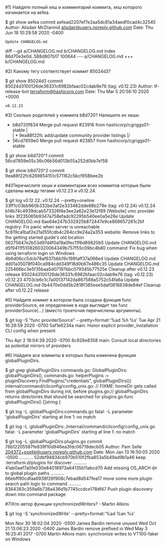 #1) Найдите полный хеш и комментарий коммита, хеш которого начинается на aefea.

$ git show aefea
commit aefead2207ef7e2aa5dc81a34aedf0cad4c32545
Author: Alisdair McDiarmid <alisdair@users.noreply.github.com>
Date:   Thu Jun 18 10:29:58 2020 -0400

    Update CHANGELOG.md

diff --git a/CHANGELOG.md b/CHANGELOG.md
index 86d70e3e0d..588d807b17 100644
--- a/CHANGELOG.md
+++ b/CHANGELOG.md


#2) Какому тегу соответствует коммит 85024d3?


$ git show 85024d3
commit 85024d3100126de36331c6982bfaac02cdab9e76 (tag: v0.12.23)
Author: tf-release-bot <terraform@hashicorp.com>
Date:   Thu Mar 5 20:56:10 2020 +0000

    v0.12.23


#3) Сколько родителей у коммита b8d720? Напишите их хеши.


*   b8d720f834 Merge pull request #23916 from hashicorp/cgriggs01-stable
|\
| * 9ea88f22fc add/update community provider listings
|/
*   56cd7859e0 Merge pull request #23857 from hashicorp/cgriggs01-stable

$ git show b8d720^1
commit 56cd7859e05c36c06b56d013b55a252d0bb7e158

$ git show b8d720^2
commit 9ea88f22fc6269854151c571162c5bcf958bee2b


#4)Перечислите хеши и комментарии всех коммитов которые были сделаны между тегами v0.12.23 и v0.12.24.

$ git log v0.12.22..v0.12.24 --pretty=oneline
33ff1c03bb960b332be3af2e333462dde88b279e (tag: v0.12.24) v0.12.24
b14b74c4939dcab573326f4e3ee2a62e23e12f89 [Website] vmc provider links
3f235065b9347a758efadc92295b540ee0a5e26e Update CHANGELOG.md
6ae64e247b332925b872447e9ce869657281c2bf registry: Fix panic when server is unreachable
5c619ca1baf2e21a155fcdb4c264cc9e24a2a353 website: Remove links to the getting started guide's old location
06275647e2b53d97d4f0a19a0fec11f6d69820b5 Update CHANGELOG.md
d5f9411f5108260320064349b757f55c09bc4b80 command: Fix bug when using terraform login on Windows
4b6d06cc5dcb78af637bbb19c198faff37a066ed Update CHANGELOG.md
dd01a35078f040ca984cdd349f18d0b67e486c35 Update CHANGELOG.md
225466bc3e5f35baa5d07197bbc079345b77525e Cleanup after v0.12.23 release
85024d3100126de36331c6982bfaac02cdab9e76 (tag: v0.12.23) v0.12.23
4703cb6c1c7a00137142da867588a5752c54fa6a Update CHANGELOG.md
0b4470e0d45b2818f385eee5daf0816838de84ef Cleanup after v0.12.22 release


#5) Найдите коммит в котором была создана функция func providerSource, ее определение в коде выглядит так func providerSource(...) (вместо троеточия перечислены аргументы).



$ git log -S "func providerSource" --pretty=format:'%ad %h %s'
Tue Apr 21 16:28:59 2020 -0700 5af1e6234a main: Honor explicit provider_installation CLI config when present

Thu Apr 2 18:04:39 2020 -0700 8c928e8358 main: Consult local directories as potential mirrors of providers


#6) Найдите все коммиты в которых была изменена функция globalPluginDirs.

$ git grep globalPluginDirs
commands.go:            GlobalPluginDirs: globalPluginDirs(),
commands.go:    helperPlugins := pluginDiscovery.FindPlugins("credentials", globalPluginDirs())
internal/command/cliconfig/config_unix.go:              // FIXME: homeDir gets called from globalPluginDirs during init, before
plugins.go:// globalPluginDirs returns directories that should be searched for
plugins.go:func globalPluginDirs() []string {



$ git log -L :globalPluginDirs:commands.go
fatal: -L parameter 'globalPluginDirs' starting at line 1: no match

$ git log -L :globalPluginDirs:./internal/command/cliconfig/config_unix.go
fatal: -L parameter 'globalPluginDirs' starting at line 1: no match

$ git log -L :globalPluginDirs:plugins.go
commit 78b12205587fe839f10d946ea3fdc06719decb05
Author: Pam Selle <204372+pselle@users.noreply.github.com>
Date:   Mon Jan 13 16:50:05 2020 -0500
...........
52dbf94834cb970b510f2fba853a5b49ad9b1a46 keep .terraform.d/plugins for discover
...........
41ab0aef7a0fe030e84018973a64135b11abcd70 Add missing OS_ARCH dir to global plugin paths
...........
66ebff90cdfaa6938f26f908c7ebad8d547fea17 move some more plugin search path logic to command
..........
8364383c359a6b738a436d1b7745ccdce178df47 Push plugin discovery down into command package


#7)Кто автор функции synchronizedWriters? - Martin Atkins

$ git log -S 'synchronizedWrite' --pretty=format:'%ad %an %s'

Mon Nov 30 18:02:04 2020 -0500 James Bardin remove unused
Wed Oct 21 13:06:23 2020 -0400 James Bardin remove prefixed io
Wed May 3 16:25:41 2017 -0700 Martin Atkins main: synchronize writes to VT100-faker on Windows



